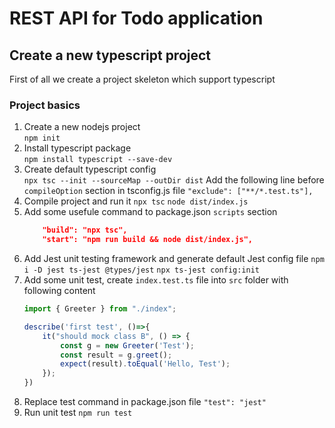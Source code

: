 REST API for Todo application
=============================

## Create a new typescript project
First of all we create a project skeleton which support typescript

### Project basics
1. Create a new nodejs project  
    `npm init`
1. Install typescript package  
    `npm install typescript --save-dev`
1. Create default typescript config  
    `npx tsc --init --sourceMap --outDir dist`
    Add the following line before `compileOption` section in tsconfig.js file
    `"exclude": ["**/*.test.ts"],`
1. Compile project and run it
    `npx tsc`
    `node dist/index.js`
1. Add some usefule command to package.json `scripts` section
    ``` json
        "build": "npx tsc",
        "start": "npm run build && node dist/index.js",
    ```
1. Add Jest unit testing framework and generate default Jest config file
    `npm i -D jest ts-jest @types/jest`
    `npx ts-jest config:init`
1. Add some unit test, create `index.test.ts` file into `src` folder with following content
    ``` js
    import { Greeter } from "./index";

    describe('first test', ()=>{
        it("should mock class B", () => {
            const g = new Greeter('Test');
            const result = g.greet();
            expect(result).toEqual('Hello, Test');
        });
    })
    ```
1. Replace test command in package.json file
    `"test": "jest"`
1. Run unit test
    `npm run test`
